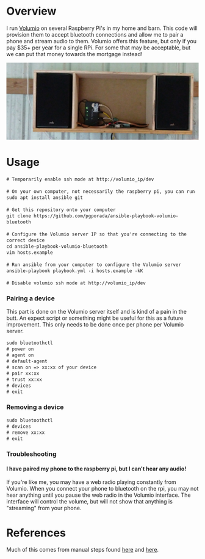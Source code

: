 # Overview
I run [Volumio](https://volumio.org/) on several Raspberry Pi's in my home and barn. This code will provision them to accept bluetooth connections and allow me to pair a phone and stream audio to them. Volumio offers this feature, but only if you pay $35+ per year for a single RPi. For some that may be acceptable, but we can put that money towards the mortgage instead!

![](imgs/radio.png)

# Usage

    # Temporarily enable ssh mode at http://volumio_ip/dev

    # On your own computer, not necessarily the raspberry pi, you can run
    sudo apt install ansible git

    # Get this repository onto your computer
    git clone https://github.com/pgporada/ansible-playbook-volumio-bluetooth

    # Configure the Volumio server IP so that you're connecting to the correct device
    cd ansible-playbook-volumio-bluetooth
    vim hosts.example

    # Run ansible from your computer to configure the Volumio server
    ansible-playbook playbook.yml -i hosts.example -kK

    # Disable volumio ssh mode at http://volumio_ip/dev

### Pairing a device
This part is done on the Volumio server itself and is kind of a pain in the butt. An expect script or something might be useful for this as a future improvement. This only needs to be done once per phone per Volumio server.

    sudo bluetoothctl
    # power on
    # agent on
    # default-agent
    # scan on => xx:xx of your device
    # pair xx:xx
    # trust xx:xx
    # devices
    # exit

### Removing a device

    sudo bluetoothctl
    # devices
    # remove xx:xx
    # exit

### Troubleshooting

#### I have paired my phone to the raspberry pi, but I can't hear any audio!
If you're like me, you may have a web radio playing constantly from Volumio. When you connect your phone to bluetooth on the rpi, you may not hear anything until you pause the web radio in the Volumio interface. The interface will control the volume, but will not show that anything is "streaming" from your phone.

# References
Much of this comes from manual steps found [here](https://forum.volumio.org/volumio-bluetooth-receiver-t8937.html) and [here](https://www.raspberrypi.org/forums/viewtopic.php?f=38&t=247892).
